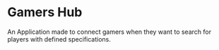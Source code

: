 # Gamers Hub

An Application made to connect gamers when they want to search for players with defined specifications.